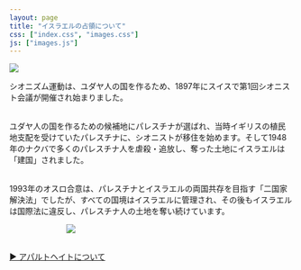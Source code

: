 ```yaml
---
layout: page
title: "イスラエルの占領について"
css: ["index.css", "images.css"]
js: ["images.js"]
---
```

<div class="page">

<p>

<img src="{{site.baseurl}}/assets/img/palestine.jpg" style="max-width:100%;">


シオニズム運動は、ユダヤ人の国を作るため、1897年にスイスで第1回シオニスト会議が開催され始まりました。<br /><br />

ユダヤ人の国を作るための候補地にパレスチナが選ばれ、当時イギリスの植民地支配を受けていたパレスチナに、シオニストが移住を始めます。そして1948年のナクバで多くのパレスチナ人を虐殺・追放し、奪った土地にイスラエルは「建国」されました。<br /><br />

1993年のオスロ合意は、パレスチナとイスラエルの両国共存を目指す「二国家解決法」でしたが、すべての国境はイスラエルに管理され、その後もイスラエルは国際法に違反し、パレスチナ人の土地を奪い続けています。
</p>

<img src="{{site.baseurl}}/assets/img/nakba_2.jpg" style="max-width:60%;display: block; margin-left: auto; margin-right: auto;" class="enlarge" onclick="enlargeImg(this)">

<br />

<a href="/apartheid">▶︎ アパルトヘイトについて</a>

</div>
